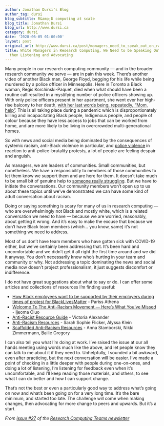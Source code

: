 ```yaml
---
author: Jonathan Dursi's Blog
author_tag: dursi
blog_subtitle: R&amp;D computing at scale
blog_title: Jonathan Dursi
blog_url: http://www.dursi.ca
category: dursi
date: '2020-06-05 01:00:00'
layout: post
original_url: http://www.dursi.ca/post/managers_need_to_speak_out_on_racism.html
title: White Managers in Research Computing, We Need to be Speaking Out About Racism,
  then Listening and Advocating
---
```


<p>Many people in our research computing community — and in the broader research community we serve — are in pain this week.  There’s another video of another Black man, George Floyd, begging for his life while being murdered by a police officer in Minneapolis.  Here in Toronto a Black woman, Regis Korchinski-Paquet, died when what should have been a routine call resulted in a mystifying number of police officers showing up.  With only police officers present in her apartment, she went over her high-rise balcony to her death, <a href="https://www.cbc.ca/news/canada/toronto/regis-korchinski-paquet-toronto-police-1.5590296">with her last words being, repeatedly, “Mom, help”</a>.  This is all taking place during a pandemic which is disproportionately killing and incapacitating Black people, Indigenous people, and people of colour because they have less access to jobs that can be worked from home, and are more likely to be living in overcrowded multi-generational homes.</p>

<p>So with news and social media being dominated by the consequences of systemic racism, anti-Black violence in particular, and <a href="https://brutality.glideapp.io">police violence</a> in reaction to anti-police-brutality protests, a lot of people are feeling despair and anguish.</p>

<p>As managers, we are leaders of communities.  Small communities, but nonetheless.  We have a responsibility to members of those communities to let them know we support them and are here for them.  It doesn’t take much to be small bit of genuine help to <a href="https://twitter.com/FutureDrDukes/status/1267508084143865859">someone really struggling</a>.  But we have to initiate the conversations.  Our community members won’t open up to us about these topics until we’ve demonstrated we can have some kind of adult conversation about racism.</p>

<p>Doing or saying something is scary for many of us in research computing — who are overwhelmingly not Black and mostly white, which is a related conversation we need to have — because we are worried, reasonably, about getting it wrong.   And it’s easy to make the excuse that because we don’t have Black team members (which… you know, same) it’s not something we need to address.</p>

<p>Most of us don’t have team members who have gotten sick with COVID-19 either, but we’ve certainly been addressing that.  It’s been hard and uncomfortable and we didn’t get it all right the first time around and we did it anyway.  You don’t necessarily know who’s hurting in your team and community or why.  Not addressing a topic dominating the news and social media now doesn’t project professionalism, it just suggests discomfort or indifference.</p>

<p>I do not have great suggestions about what to say or do.  I can offer some articles and collections of resources I’m finding useful:</p>
<ul>
  <li><a href="https://blacktechpipeline.substack.com/p/hey-employers-do-black-lives-matter">How Black employees want to be supported by their employers during times of protest for BlackLivesMatter</a> - Pariss Athena</li>
  <li><a href="https://medium.com/the-establishment/welcome-to-the-anti-racism-movement-heres-what-you-ve-missed-711089cb7d34">Welcome To The Anti-Racism Movement — Here’s What You’ve Missed</a> - Ijeoma Oluo</li>
  <li><a href="https://docs.google.com/document/d/1a-lzdtxOlWuzYNGqwlYwxMWADtZ6vJGCpKhtJHHrS54/preview?pru=AAABcpnrylg*2vEMb2In8-9aRyfg0OKSuA">Anti-Racist Resource Guide</a> - Victoria Alexander</li>
  <li><a href="https://docs.google.com/document/d/1BRlF2_zhNe86SGgHa6-VlBO-QgirITwCTugSfKie5Fs/preview?pru=AAABcocJWsk*HmXb3HkF-szmJL5SmeHugg">Anti-Racism Resources</a> - Sarah Sophie Flicker, Alyssa Klein</li>
  <li><a href="https://docs.google.com/document/d/1PrAq4iBNb4nVIcTsLcNlW8zjaQXBLkWayL8EaPlh0bc">Scaffolded Anti-Racism Resources</a> - Anna Stamborski, Nikki Zimmermann, Bailie Gregory</li>
</ul>

<p>I can also tell you what I’m doing at work.  I’ve raised the issue at our all hands meeting using words much like the above, and let people know they can talk to me about it if they need to.  Unhelpfully, I sounded a bit awkward, even after practicing, but the next conversation will be easier.  I’ve made a point of checking in a little deeper with people during one-on-ones, and doing a lot of listening,  I’m listening for feedback even when it’s uncomfortable, and I’ll keep reading those materials, and others, to see what I can do better and how I can support change.</p>

<p>That’s not the best or even a particularly good way to address what’s going on now and what’s been going on for a very long time. It’s the bare minimum, and started too late. The challenge will come when making changes, then advocating for more change to peers and upwards. But it’s a start.</p>

<p><em>From <a href="https://buttondown.email/ljdursi/archive/ed9c986b-6007-426d-a8c7-9f49b3b0d107">issue #27</a> of the <a href="https://buttondown.email/ljdursi/archive/">Research Computing Teams newsletter</a></em></p>